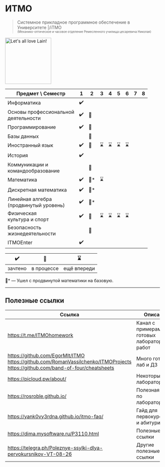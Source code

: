 # ИТМО

> Системное прикладное программное обеспечение в Университете |/iТМО<br><sub><sup>(Механико-оптическое и часовое отделение Ремесленного училища цесаревича Николая)</sup></sub>

<img alt="Let's all love Lain!" src="https://github.com/maxbarsukov/itmo/blob/master/.docs/lain4.gif" height="150">

| Предмет \ Семестр                          | 1   | 2   | 3   | 4   | 5   | 6   | 7   | 8   |
| ---                                        | --- | --- | --- | --- | --- | --- | --- | --- |
| Информатика                                | :heavy_check_mark: |  |  |  |  |  |  |  |
| Основы профессиональной<br>деятельности    | :heavy_check_mark: | :construction: |  |  |  |  |  |  |
| Программирование                           | :heavy_check_mark: | :construction: |  |  |  |  |  |  |
| Базы данных                                |  | :construction: |  |  |  |  |  |  |
| Иностранный язык                           | :heavy_check_mark: | :construction: | :hourglass: | :hourglass: | :hourglass: | :hourglass: | | |
| История                                    | :heavy_check_mark: |  |  |  |  |  |  |  |
| Коммуникации и<br>командообразование       |  | :construction: |  |  |  |  |  |  |
| Математика                                 | :heavy_check_mark: | :construction:* | :hourglass: |  |  |  |  |  |
| Дискретная математика                      | :heavy_check_mark: | :construction:* |  |  |  |  |  |  |
| Линейная алгебра<br>(продвинутый уровень)  | :heavy_check_mark: | :walking:* |  |  |  |  |  |  |
| Физическая<br>культура и спорт                | :heavy_check_mark: | :construction: | :hourglass: | :hourglass: | :hourglass: | :hourglass: | | |
| Безопасность<br>жизнедеятельности          |  | :construction: |  |  |  |  |  |  |
| ITMOEnter                                  | :heavy_check_mark: |  |  |  |  |  |  |  |

| :heavy_check_mark: | :construction: | :hourglass: |
| ---                | ---            | ---         |
| зачтено            | в процессе     | ещё впереди |

:walking:* — Ушел с продвинутой математики на базовую.

---

## Полезные ссылки

| Ссылка | Описание |
| --- | --- |
| https://t.me/ITMOhomework | Канал с примерами готовых лабораторных работ |
| https://github.com/EgorMIt/ITMO <br> https://github.com/RomanVassilchenko/ITMOProjects <br> https://github.com/band-of-four/cheatsheets | Много готовых лаб и ДЗ |
| https://picloud.pw/about/ | Некоторые ДЗ и лабораторные |
| https://rosroble.github.io/ | Полезная инфа по лабораторным |
| https://yank0vy3rdna.github.io/itmo-faq/ | Гайд для первокурсников и абитуриентов |
| https://dima.mysoftware.ru/P3110.html | Полезные ссылки |
| https://telegra.ph/Poleznye-ssylki-dlya-pervokursnikov-VT-08-26 | Другие полезные ссылки |
